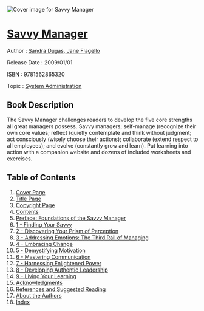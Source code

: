 ![Cover image for Savvy Manager](https://imgdetail.ebookreading.net/cover/cover/system_admin/EB9781562865320.jpg)

[Savvy Manager](https://ebookreading.net/view/book/Savvy+Manager-EB9781562865320_1.html "Savvy Manager")
====================================================================================================================

Author : [Sandra Dugas](https://ebookreading.net/search/author/Sandra+Dugas),[ Jane Flagello](https://ebookreading.net/search/author/+Jane+Flagello)

Release Date : 2009/01/01

ISBN : 9781562865320

Topic : [System Administration](https://ebookreading.net/search/category/system-administration)

Book Description
-----------------

The Savvy Manager challenges readers to develop the five core strengths all great managers possess. Savvy managers; self-manage (recognize their own core values; reflect (quietly contemplate and think without judgment; act consciously (wisely choose their actions); collaborate (extend respect to all employees); and evolve (constantly grow and learn). Put learning into action with a companion website and dozens of included worksheets and exercises.
              
Table of Contents
-----------------

1. [Cover Page](https://ebookreading.net/view/book/Savvy+Manager-EB9781562865320_1.html)
1. [Title Page](https://ebookreading.net/view/book/Savvy+Manager-EB9781562865320_2.html)
1. [Copyright Page](https://ebookreading.net/view/book/Savvy+Manager-EB9781562865320_3.html)
1. [Contents](https://ebookreading.net/view/book/Savvy+Manager-EB9781562865320_4.html)
1. [Preface: Foundations of the Savvy Manager](https://ebookreading.net/view/book/Savvy+Manager-EB9781562865320_5.html)
1. [1 - Finding Your Savvy](https://ebookreading.net/view/book/Savvy+Manager-EB9781562865320_6.html)
1. [2 - Discovering Your Prism of Perception](https://ebookreading.net/view/book/Savvy+Manager-EB9781562865320_7.html)
1. [3 - Addressing Emotions: The Third Rail of Managing](https://ebookreading.net/view/book/Savvy+Manager-EB9781562865320_8.html)
1. [4 - Embracing Change](https://ebookreading.net/view/book/Savvy+Manager-EB9781562865320_9.html)
1. [5 - Demystifying Motivation](https://ebookreading.net/view/book/Savvy+Manager-EB9781562865320_10.html)
1. [6 - Mastering Communication](https://ebookreading.net/view/book/Savvy+Manager-EB9781562865320_11.html)
1. [7 - Harnessing Enlightened Power](https://ebookreading.net/view/book/Savvy+Manager-EB9781562865320_12.html)
1. [8 - Developing Authentic Leadership](https://ebookreading.net/view/book/Savvy+Manager-EB9781562865320_13.html)
1. [9 - Living Your Learning](https://ebookreading.net/view/book/Savvy+Manager-EB9781562865320_14.html)
1. [Acknowledgments](https://ebookreading.net/view/book/Savvy+Manager-EB9781562865320_15.html)
1. [References and Suggested Reading](https://ebookreading.net/view/book/Savvy+Manager-EB9781562865320_16.html)
1. [About the Authors](https://ebookreading.net/view/book/Savvy+Manager-EB9781562865320_17.html)
1. [Index](https://ebookreading.net/view/book/Savvy+Manager-EB9781562865320_18.html)
